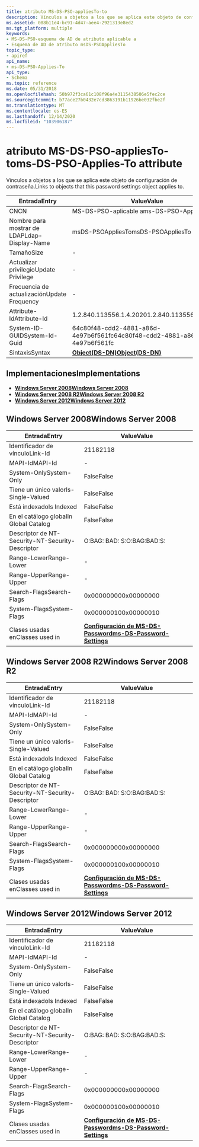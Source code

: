 ```yaml
---
title: atributo MS-DS-PSO-appliesTo-to
description: Vínculos a objetos a los que se aplica este objeto de configuración de contraseña.
ms.assetid: 088b11e4-bc91-4d47-aee4-2921313e8ed2
ms.tgt_platform: multiple
keywords:
- MS-DS-PSO-esquema de AD de atributo aplicable a
- Esquema de AD de atributo msDS-PSOAppliesTo
topic_type:
- apiref
api_name:
- ms-DS-PSO-Applies-To
api_type:
- Schema
ms.topic: reference
ms.date: 05/31/2018
ms.openlocfilehash: 50b972f3ca61c108f96a4e3115438506e5fec2ce
ms.sourcegitcommit: b77ace27b0432e7cd3863191b11926be032fbe2f
ms.translationtype: MT
ms.contentlocale: es-ES
ms.lasthandoff: 12/14/2020
ms.locfileid: "103906187"
---
```

# <a name="ms-ds-pso-applies-to-attribute"></a><span data-ttu-id="6c3d7-105">atributo MS-DS-PSO-appliesTo-to</span><span class="sxs-lookup"><span data-stu-id="6c3d7-105">ms-DS-PSO-Applies-To attribute</span></span>

<span data-ttu-id="6c3d7-106">Vínculos a objetos a los que se aplica este objeto de configuración de contraseña.</span><span class="sxs-lookup"><span data-stu-id="6c3d7-106">Links to objects that this password settings object applies to.</span></span>



| <span data-ttu-id="6c3d7-107">Entrada</span><span class="sxs-lookup"><span data-stu-id="6c3d7-107">Entry</span></span> | <span data-ttu-id="6c3d7-108">Value</span><span class="sxs-lookup"><span data-stu-id="6c3d7-108">Value</span></span> |
|-------------------|-----------------------------------------|
| <span data-ttu-id="6c3d7-109">CN</span><span class="sxs-lookup"><span data-stu-id="6c3d7-109">CN</span></span>                | <span data-ttu-id="6c3d7-110">MS-DS-PSO-aplicable a</span><span class="sxs-lookup"><span data-stu-id="6c3d7-110">ms-DS-PSO-Applies-To</span></span>                    |
| <span data-ttu-id="6c3d7-111">Nombre para mostrar de LDAP</span><span class="sxs-lookup"><span data-stu-id="6c3d7-111">Ldap-Display-Name</span></span> | <span data-ttu-id="6c3d7-112">msDS-PSOAppliesTo</span><span class="sxs-lookup"><span data-stu-id="6c3d7-112">msDS-PSOAppliesTo</span></span>                       |
| <span data-ttu-id="6c3d7-113">Tamaño</span><span class="sxs-lookup"><span data-stu-id="6c3d7-113">Size</span></span>              | \-                                      |
| <span data-ttu-id="6c3d7-114">Actualizar privilegio</span><span class="sxs-lookup"><span data-stu-id="6c3d7-114">Update Privilege</span></span>  | \-                                      |
| <span data-ttu-id="6c3d7-115">Frecuencia de actualización</span><span class="sxs-lookup"><span data-stu-id="6c3d7-115">Update Frequency</span></span>  | \-                                      |
| <span data-ttu-id="6c3d7-116">Attribute-Id</span><span class="sxs-lookup"><span data-stu-id="6c3d7-116">Attribute-Id</span></span>      | <span data-ttu-id="6c3d7-117">1.2.840.113556.1.4.2020</span><span class="sxs-lookup"><span data-stu-id="6c3d7-117">1.2.840.113556.1.4.2020</span></span>                 |
| <span data-ttu-id="6c3d7-118">System-ID-GUID</span><span class="sxs-lookup"><span data-stu-id="6c3d7-118">System-Id-Guid</span></span>    | <span data-ttu-id="6c3d7-119">64c80f48-cdd2-4881-a86d-4e97b6f561fc</span><span class="sxs-lookup"><span data-stu-id="6c3d7-119">64c80f48-cdd2-4881-a86d-4e97b6f561fc</span></span>    |
| <span data-ttu-id="6c3d7-120">Sintaxis</span><span class="sxs-lookup"><span data-stu-id="6c3d7-120">Syntax</span></span>            | [<span data-ttu-id="6c3d7-121">**Object(DS-DN)**</span><span class="sxs-lookup"><span data-stu-id="6c3d7-121">**Object(DS-DN)**</span></span>](s-object-ds-dn.md) |



## <a name="implementations"></a><span data-ttu-id="6c3d7-122">Implementaciones</span><span class="sxs-lookup"><span data-stu-id="6c3d7-122">Implementations</span></span>

-   [<span data-ttu-id="6c3d7-123">**Windows Server 2008**</span><span class="sxs-lookup"><span data-stu-id="6c3d7-123">**Windows Server 2008**</span></span>](#windows-server-2008)
-   [<span data-ttu-id="6c3d7-124">**Windows Server 2008 R2**</span><span class="sxs-lookup"><span data-stu-id="6c3d7-124">**Windows Server 2008 R2**</span></span>](#windows-server-2008-r2)
-   [<span data-ttu-id="6c3d7-125">**Windows Server 2012**</span><span class="sxs-lookup"><span data-stu-id="6c3d7-125">**Windows Server 2012**</span></span>](#windows-server-2012)

## <a name="windows-server-2008"></a><span data-ttu-id="6c3d7-126">Windows Server 2008</span><span class="sxs-lookup"><span data-stu-id="6c3d7-126">Windows Server 2008</span></span>



| <span data-ttu-id="6c3d7-127">Entrada</span><span class="sxs-lookup"><span data-stu-id="6c3d7-127">Entry</span></span> | <span data-ttu-id="6c3d7-128">Value</span><span class="sxs-lookup"><span data-stu-id="6c3d7-128">Value</span></span> |
|------------------------|-----------------------------------------------------------------------|
| <span data-ttu-id="6c3d7-129">Identificador de vínculo</span><span class="sxs-lookup"><span data-stu-id="6c3d7-129">Link-Id</span></span>                | <span data-ttu-id="6c3d7-130">2118</span><span class="sxs-lookup"><span data-stu-id="6c3d7-130">2118</span></span>                                                                  |
| <span data-ttu-id="6c3d7-131">MAPI-Id</span><span class="sxs-lookup"><span data-stu-id="6c3d7-131">MAPI-Id</span></span>                | \-                                                                    |
| <span data-ttu-id="6c3d7-132">System-Only</span><span class="sxs-lookup"><span data-stu-id="6c3d7-132">System-Only</span></span>            | <span data-ttu-id="6c3d7-133">False</span><span class="sxs-lookup"><span data-stu-id="6c3d7-133">False</span></span>                                                                 |
| <span data-ttu-id="6c3d7-134">Tiene un único valor</span><span class="sxs-lookup"><span data-stu-id="6c3d7-134">Is-Single-Valued</span></span>       | <span data-ttu-id="6c3d7-135">False</span><span class="sxs-lookup"><span data-stu-id="6c3d7-135">False</span></span>                                                                 |
| <span data-ttu-id="6c3d7-136">Está indexado</span><span class="sxs-lookup"><span data-stu-id="6c3d7-136">Is Indexed</span></span>             | <span data-ttu-id="6c3d7-137">False</span><span class="sxs-lookup"><span data-stu-id="6c3d7-137">False</span></span>                                                                 |
| <span data-ttu-id="6c3d7-138">En el catálogo global</span><span class="sxs-lookup"><span data-stu-id="6c3d7-138">In Global Catalog</span></span>      | <span data-ttu-id="6c3d7-139">False</span><span class="sxs-lookup"><span data-stu-id="6c3d7-139">False</span></span>                                                                 |
| <span data-ttu-id="6c3d7-140">Descriptor de NT-Security-</span><span class="sxs-lookup"><span data-stu-id="6c3d7-140">NT-Security-Descriptor</span></span> | <span data-ttu-id="6c3d7-141">O:BAG: BAD: S:</span><span class="sxs-lookup"><span data-stu-id="6c3d7-141">O:BAG:BAD:S:</span></span>                                                          |
| <span data-ttu-id="6c3d7-142">Range-Lower</span><span class="sxs-lookup"><span data-stu-id="6c3d7-142">Range-Lower</span></span>            | \-                                                                    |
| <span data-ttu-id="6c3d7-143">Range-Upper</span><span class="sxs-lookup"><span data-stu-id="6c3d7-143">Range-Upper</span></span>            | \-                                                                    |
| <span data-ttu-id="6c3d7-144">Search-Flags</span><span class="sxs-lookup"><span data-stu-id="6c3d7-144">Search-Flags</span></span>           | <span data-ttu-id="6c3d7-145">0x00000000</span><span class="sxs-lookup"><span data-stu-id="6c3d7-145">0x00000000</span></span>                                                            |
| <span data-ttu-id="6c3d7-146">System-Flags</span><span class="sxs-lookup"><span data-stu-id="6c3d7-146">System-Flags</span></span>           | <span data-ttu-id="6c3d7-147">0x00000010</span><span class="sxs-lookup"><span data-stu-id="6c3d7-147">0x00000010</span></span>                                                            |
| <span data-ttu-id="6c3d7-148">Clases usadas en</span><span class="sxs-lookup"><span data-stu-id="6c3d7-148">Classes used in</span></span>        | [<span data-ttu-id="6c3d7-149">**Configuración de MS-DS-Password**</span><span class="sxs-lookup"><span data-stu-id="6c3d7-149">**ms-DS-Password-Settings**</span></span>](c-msds-passwordsettings.md)<br/> |



## <a name="windows-server-2008-r2"></a><span data-ttu-id="6c3d7-150">Windows Server 2008 R2</span><span class="sxs-lookup"><span data-stu-id="6c3d7-150">Windows Server 2008 R2</span></span>



| <span data-ttu-id="6c3d7-151">Entrada</span><span class="sxs-lookup"><span data-stu-id="6c3d7-151">Entry</span></span> | <span data-ttu-id="6c3d7-152">Value</span><span class="sxs-lookup"><span data-stu-id="6c3d7-152">Value</span></span> |
|------------------------|-----------------------------------------------------------------------|
| <span data-ttu-id="6c3d7-153">Identificador de vínculo</span><span class="sxs-lookup"><span data-stu-id="6c3d7-153">Link-Id</span></span>                | <span data-ttu-id="6c3d7-154">2118</span><span class="sxs-lookup"><span data-stu-id="6c3d7-154">2118</span></span>                                                                  |
| <span data-ttu-id="6c3d7-155">MAPI-Id</span><span class="sxs-lookup"><span data-stu-id="6c3d7-155">MAPI-Id</span></span>                | \-                                                                    |
| <span data-ttu-id="6c3d7-156">System-Only</span><span class="sxs-lookup"><span data-stu-id="6c3d7-156">System-Only</span></span>            | <span data-ttu-id="6c3d7-157">False</span><span class="sxs-lookup"><span data-stu-id="6c3d7-157">False</span></span>                                                                 |
| <span data-ttu-id="6c3d7-158">Tiene un único valor</span><span class="sxs-lookup"><span data-stu-id="6c3d7-158">Is-Single-Valued</span></span>       | <span data-ttu-id="6c3d7-159">False</span><span class="sxs-lookup"><span data-stu-id="6c3d7-159">False</span></span>                                                                 |
| <span data-ttu-id="6c3d7-160">Está indexado</span><span class="sxs-lookup"><span data-stu-id="6c3d7-160">Is Indexed</span></span>             | <span data-ttu-id="6c3d7-161">False</span><span class="sxs-lookup"><span data-stu-id="6c3d7-161">False</span></span>                                                                 |
| <span data-ttu-id="6c3d7-162">En el catálogo global</span><span class="sxs-lookup"><span data-stu-id="6c3d7-162">In Global Catalog</span></span>      | <span data-ttu-id="6c3d7-163">False</span><span class="sxs-lookup"><span data-stu-id="6c3d7-163">False</span></span>                                                                 |
| <span data-ttu-id="6c3d7-164">Descriptor de NT-Security-</span><span class="sxs-lookup"><span data-stu-id="6c3d7-164">NT-Security-Descriptor</span></span> | <span data-ttu-id="6c3d7-165">O:BAG: BAD: S:</span><span class="sxs-lookup"><span data-stu-id="6c3d7-165">O:BAG:BAD:S:</span></span>                                                          |
| <span data-ttu-id="6c3d7-166">Range-Lower</span><span class="sxs-lookup"><span data-stu-id="6c3d7-166">Range-Lower</span></span>            | \-                                                                    |
| <span data-ttu-id="6c3d7-167">Range-Upper</span><span class="sxs-lookup"><span data-stu-id="6c3d7-167">Range-Upper</span></span>            | \-                                                                    |
| <span data-ttu-id="6c3d7-168">Search-Flags</span><span class="sxs-lookup"><span data-stu-id="6c3d7-168">Search-Flags</span></span>           | <span data-ttu-id="6c3d7-169">0x00000000</span><span class="sxs-lookup"><span data-stu-id="6c3d7-169">0x00000000</span></span>                                                            |
| <span data-ttu-id="6c3d7-170">System-Flags</span><span class="sxs-lookup"><span data-stu-id="6c3d7-170">System-Flags</span></span>           | <span data-ttu-id="6c3d7-171">0x00000010</span><span class="sxs-lookup"><span data-stu-id="6c3d7-171">0x00000010</span></span>                                                            |
| <span data-ttu-id="6c3d7-172">Clases usadas en</span><span class="sxs-lookup"><span data-stu-id="6c3d7-172">Classes used in</span></span>        | [<span data-ttu-id="6c3d7-173">**Configuración de MS-DS-Password**</span><span class="sxs-lookup"><span data-stu-id="6c3d7-173">**ms-DS-Password-Settings**</span></span>](c-msds-passwordsettings.md)<br/> |



## <a name="windows-server-2012"></a><span data-ttu-id="6c3d7-174">Windows Server 2012</span><span class="sxs-lookup"><span data-stu-id="6c3d7-174">Windows Server 2012</span></span>



| <span data-ttu-id="6c3d7-175">Entrada</span><span class="sxs-lookup"><span data-stu-id="6c3d7-175">Entry</span></span> | <span data-ttu-id="6c3d7-176">Value</span><span class="sxs-lookup"><span data-stu-id="6c3d7-176">Value</span></span> |
|------------------------|-----------------------------------------------------------------------|
| <span data-ttu-id="6c3d7-177">Identificador de vínculo</span><span class="sxs-lookup"><span data-stu-id="6c3d7-177">Link-Id</span></span>                | <span data-ttu-id="6c3d7-178">2118</span><span class="sxs-lookup"><span data-stu-id="6c3d7-178">2118</span></span>                                                                  |
| <span data-ttu-id="6c3d7-179">MAPI-Id</span><span class="sxs-lookup"><span data-stu-id="6c3d7-179">MAPI-Id</span></span>                | \-                                                                    |
| <span data-ttu-id="6c3d7-180">System-Only</span><span class="sxs-lookup"><span data-stu-id="6c3d7-180">System-Only</span></span>            | <span data-ttu-id="6c3d7-181">False</span><span class="sxs-lookup"><span data-stu-id="6c3d7-181">False</span></span>                                                                 |
| <span data-ttu-id="6c3d7-182">Tiene un único valor</span><span class="sxs-lookup"><span data-stu-id="6c3d7-182">Is-Single-Valued</span></span>       | <span data-ttu-id="6c3d7-183">False</span><span class="sxs-lookup"><span data-stu-id="6c3d7-183">False</span></span>                                                                 |
| <span data-ttu-id="6c3d7-184">Está indexado</span><span class="sxs-lookup"><span data-stu-id="6c3d7-184">Is Indexed</span></span>             | <span data-ttu-id="6c3d7-185">False</span><span class="sxs-lookup"><span data-stu-id="6c3d7-185">False</span></span>                                                                 |
| <span data-ttu-id="6c3d7-186">En el catálogo global</span><span class="sxs-lookup"><span data-stu-id="6c3d7-186">In Global Catalog</span></span>      | <span data-ttu-id="6c3d7-187">False</span><span class="sxs-lookup"><span data-stu-id="6c3d7-187">False</span></span>                                                                 |
| <span data-ttu-id="6c3d7-188">Descriptor de NT-Security-</span><span class="sxs-lookup"><span data-stu-id="6c3d7-188">NT-Security-Descriptor</span></span> | <span data-ttu-id="6c3d7-189">O:BAG: BAD: S:</span><span class="sxs-lookup"><span data-stu-id="6c3d7-189">O:BAG:BAD:S:</span></span>                                                          |
| <span data-ttu-id="6c3d7-190">Range-Lower</span><span class="sxs-lookup"><span data-stu-id="6c3d7-190">Range-Lower</span></span>            | \-                                                                    |
| <span data-ttu-id="6c3d7-191">Range-Upper</span><span class="sxs-lookup"><span data-stu-id="6c3d7-191">Range-Upper</span></span>            | \-                                                                    |
| <span data-ttu-id="6c3d7-192">Search-Flags</span><span class="sxs-lookup"><span data-stu-id="6c3d7-192">Search-Flags</span></span>           | <span data-ttu-id="6c3d7-193">0x00000000</span><span class="sxs-lookup"><span data-stu-id="6c3d7-193">0x00000000</span></span>                                                            |
| <span data-ttu-id="6c3d7-194">System-Flags</span><span class="sxs-lookup"><span data-stu-id="6c3d7-194">System-Flags</span></span>           | <span data-ttu-id="6c3d7-195">0x00000010</span><span class="sxs-lookup"><span data-stu-id="6c3d7-195">0x00000010</span></span>                                                            |
| <span data-ttu-id="6c3d7-196">Clases usadas en</span><span class="sxs-lookup"><span data-stu-id="6c3d7-196">Classes used in</span></span>        | [<span data-ttu-id="6c3d7-197">**Configuración de MS-DS-Password**</span><span class="sxs-lookup"><span data-stu-id="6c3d7-197">**ms-DS-Password-Settings**</span></span>](c-msds-passwordsettings.md)<br/> |



 

 





